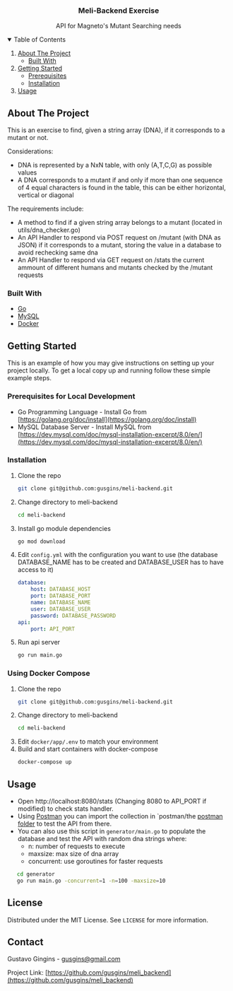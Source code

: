 <p align="center">
  <h3 align="center">Meli-Backend Exercise</h3>

  <p align="center">
    API for Magneto's Mutant Searching needs
  </p>
</p>


<!-- TABLE OF CONTENTS -->
<details open="open">
  <summary>Table of Contents</summary>
  <ol>
    <li>
      <a href="#about-the-project">About The Project</a>
      <ul>
        <li><a href="#built-with">Built With</a></li>
      </ul>
    </li>
    <li>
      <a href="#getting-started">Getting Started</a>
      <ul>
        <li><a href="#prerequisites">Prerequisites</a></li>
        <li><a href="#installation">Installation</a></li>
      </ul>
    </li>
    <li><a href="#usage">Usage</a></li>
  </ol>
</details>


<!-- ABOUT THE PROJECT -->
## About The Project

This is an exercise to find, given a string array (DNA), if it corresponds to a mutant or not.

Considerations:
* DNA is represented by a NxN table, with only (A,T,C,G) as possible values
* A DNA corresponds to a mutant if and only if more than one sequence of 4 equal characters is found in the table, this can be either horizontal, vertical or diagonal

The requirements include:
* A method to find if a given string array belongs to a mutant (located in utils/dna_checker.go)
* An API Handler to respond via POST request on /mutant (with DNA as JSON) if it corresponds to a mutant, storing the value in a database to avoid rechecking same dna
* An API Handler to respond via GET request on /stats the current ammount of different humans and mutants checked by the /mutant requests

### Built With

* [Go](https://golang.org)
* [MySQL](https://mysql.com)
* [Docker](https://docker.com)



<!-- GETTING STARTED -->
## Getting Started

This is an example of how you may give instructions on setting up your project locally.
To get a local copy up and running follow these simple example steps.

### Prerequisites for Local Development
* Go Programming Language - Install Go from [https://golang.org/doc/install](https://golang.org/doc/install)
* MySQL Database Server - Install MySQL from [https://dev.mysql.com/doc/mysql-installation-excerpt/8.0/en/](https://dev.mysql.com/doc/mysql-installation-excerpt/8.0/en/)

### Installation 

1. Clone the repo
   ```sh
   git clone git@github.com:gusgins/meli-backend.git
   ```
2. Change directory to meli-backend
   ```sh
   cd meli-backend
   ```
3. Install go module dependencies
   ```sh
   go mod download
   ```
4. Edit `config.yml` with the configuration you want to use (the database DATABASE_NAME has to be created and DATABASE_USER has to have access to it)
   ```yml
   database:
       host: DATABASE_HOST
       port: DATABASE_PORT
       name: DATABASE_NAME
       user: DATABASE_USER
       password: DATABASE_PASSWORD
   api:
       port: API_PORT
   ```
5. Run api server
   ```sh
   go run main.go
   ```

### Using Docker Compose
1. Clone the repo
   ```sh
   git clone git@github.com:gusgins/meli-backend.git
   ```
2. Change directory to meli-backend
   ```sh
   cd meli-backend
   ```
3. Edit `docker/app/.env` to match your environment
4. Build and start containers with docker-compose
   ```sh
   docker-compose up
   ```

<!-- USAGE EXAMPLES -->
## Usage

* Open http://localhost:8080/stats (Changing 8080 to API_PORT if modified) to check stats handler.
* Using [Postman](https://www.postman.com/downloads/) you can import the collection in `postman/the [postman folder](https://github.com/gusgins/meli-backend/tree/master/postman) to test the API from there.
* You can also use this script in `generator/main.go` to populate the database and test the API with random dna strings where:
  - n: number of requests to execute
  - maxsize: max size of dna array
  - concurrent: use goroutines for faster requests
```sh
   cd generator
   go run main.go -concurrent=1 -n=100 -maxsize=10
   ```


<!-- LICENSE -->
## License

Distributed under the MIT License. See `LICENSE` for more information.


<!-- CONTACT -->
## Contact

Gustavo Gingins - gusgins@gmail.com

Project Link: [https://github.com/gusgins/meli_backend](https://github.com/gusgins/meli_backend)

